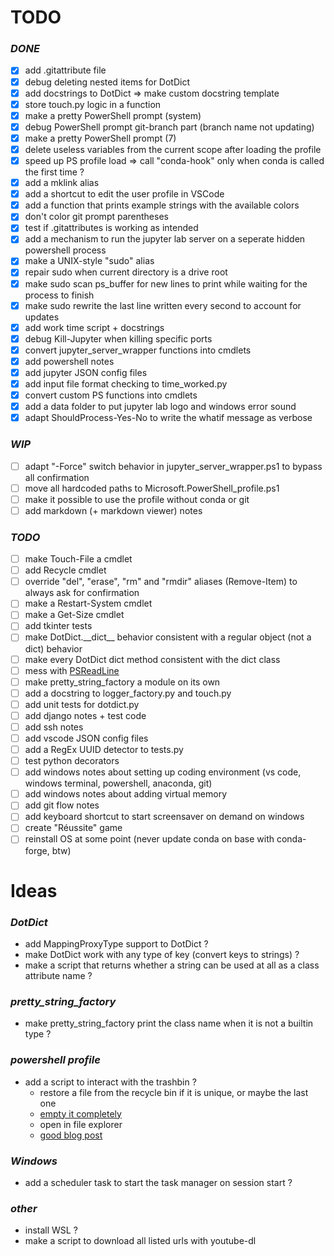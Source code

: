 # TODO

### *DONE*
- [x] add .gitattribute file
- [x] debug deleting nested items for DotDict
- [x] add docstrings to DotDict => make custom docstring template
- [x] store touch.py logic in a function
- [x] make a pretty PowerShell prompt (system)
- [x] debug PowerShell prompt git-branch part (branch name not updating)
- [x] make a pretty PowerShell prompt (7)
- [x] delete useless variables from the current scope after loading the profile
- [x] speed up PS profile load => call "conda-hook" only when conda is called the first time ?
- [x] add a mklink alias
- [x] add a shortcut to edit the user profile in VSCode
- [x] add a function that prints example strings with the available colors
- [x] don't color git prompt parentheses
- [x] test if .gitattributes is working as intended
- [x] add a mechanism to run the jupyter lab server on a seperate hidden powershell process
- [x] make a UNIX-style "sudo" alias
- [x] repair sudo when current directory is a drive root
- [x] make sudo scan ps_buffer for new lines to print while waiting for the process to finish
- [x] make sudo rewrite the last line written every second to account for updates
- [x] add work time script + docstrings
- [x] debug Kill-Jupyter when killing specific ports
- [x] convert jupyter_server_wrapper functions into cmdlets
- [x] add powershell notes
- [x] add jupyter JSON config files
- [x] add input file format checking to time_worked.py
- [x] convert custom PS functions into cmdlets
- [x] add a data folder to put jupyter lab logo and windows error sound
- [x] adapt ShouldProcess-Yes-No to write the whatif message as verbose

### *WIP*
- [ ] adapt "-Force" switch behavior in jupyter_server_wrapper.ps1 to bypass all confirmation
- [ ] move all hardcoded paths to Microsoft.PowerShell_profile.ps1
- [ ] make it possible to use the profile without conda or git
- [ ] add markdown (+ markdown viewer) notes

### *TODO*
- [ ] make Touch-File a cmdlet
- [ ] add Recycle cmdlet
- [ ] override "del", "erase", "rm" and "rmdir" aliases (Remove-Item) to always ask for confirmation
- [ ] make a Restart-System cmdlet
- [ ] make a Get-Size cmdlet
- [ ] add tkinter tests
- [ ] make DotDict.\_\_dict__ behavior consistent with a regular object (not a dict) behavior
- [ ] make every DotDict dict method consistent with the dict class
- [ ] mess with [PSReadLine](https://learn.microsoft.com/en-us/powershell/module/psreadline/?view=powershell-7.3)
- [ ] make pretty_string_factory a module on its own
- [ ] add a docstring to logger_factory.py and touch.py
- [ ] add unit tests for dotdict.py
- [ ] add django notes + test code
- [ ] add ssh notes
- [ ] add vscode JSON config files
- [ ] add a RegEx UUID detector to tests.py
- [ ] test python decorators
- [ ] add windows notes about setting up coding environment (vs code, windows terminal, powershell, anaconda, git)
- [ ] add windows notes about adding virtual memory
- [ ] add git flow notes
- [ ] add keyboard shortcut to start screensaver on demand on windows
- [ ] create "Réussite" game
- [ ] reinstall OS at some point (never update conda on base with conda-forge, btw)

# Ideas

### *DotDict*
- add MappingProxyType support to DotDict ?
- make DotDict work with any type of key (convert keys to strings) ?
- make a script that returns whether a string can be used at all as a class attribute name ?

### *pretty_string_factory*
- make pretty_string_factory print the class name when it is not a builtin type ?

### *powershell profile*
- add a script to interact with the trashbin ?
    - restore a file from the recycle bin if it is unique, or maybe the last one
    - [empty it completely](https://learn.microsoft.com/en-us/powershell/module/microsoft.powershell.management/clear-recyclebin?view=powershell-7.3)
    - open in file explorer
    - [good blog post](https://jdhitsolutions.com/blog/powershell/7024/managing-the-recycle-bin-with-powershell/)

### *Windows*
- add a scheduler task to start the task manager on session start ?

### *other*
- install WSL ?
- make a script to download all listed urls with youtube-dl

